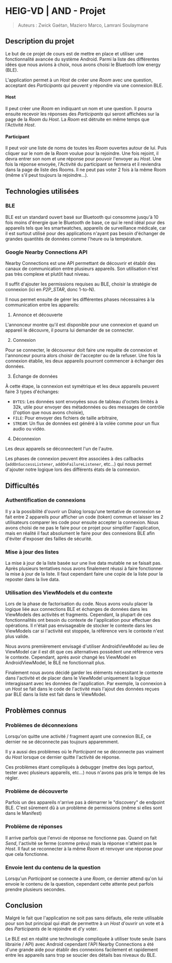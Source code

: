 # HEIG-VD | AND - Projet

> Auteurs : Zwick Gaétan, Maziero Marco, Lamrani Soulaymane

## Description du projet

Le but de ce projet de cours est de mettre en place et utiliser une fonctionnalité avancée du système Android. Parmi la liste des différentes idées que nous avions à choix, nous avons choisi le Bluetooth low energy (BLE).

L'application permet à un *Host* de créer une *Room* avec une question, acceptant des *Participants* qui peuvent y répondre via une connexion BLE. 

#### Host

Il peut créer une *Room* en indiquant un nom et une question. Il pourra ensuite recevoir les réponses des *Participants* qui seront affichées sur la page de la *Room* du *Host*. La *Room* est détruite en même temps que l'Activité *Host*.

#### Participant

Il peut voir une liste de noms de toutes les *Room* ouvertes autour de lui. Puis cliquer sur le nom de la *Room* voulue pour la rejoindre. Une fois rejoint, il devra entrer son nom et une réponse pour pouvoir l'envoyer au *Host*. Une fois la réponse envoyée, l'Activité du participant se fermera et il reviendra dans la page de liste des Rooms. Il ne peut pas voter 2 fois à la même Room (même s'il peut toujours la rejoindre…).

## Technologies utilisées

### BLE

BLE est un standard ouvert basé sur Bluetooth qui consomme jusqu'à 10 fois moins d'énergie que le Bluetooth de base, ce qui le rend idéal pour des appareils tels que les smartwatches, appareils de surveillance médicale, car il est surtout utilisé pour des applications n'ayant pas besoin d'échanger de grandes quantités de données comme l'heure ou la température.

### Google Nearby Connections API

Nearby Connections est une API permettant de découvrir et établir des canaux de communication entre plusieurs appareils. Son utilisation n'est pas très complexe et plutôt haut niveau.

Il suffit d'ajouter les permissions requises au BLE, choisir la stratégie de connexion (ici en *P2P_STAR*, donc 1-to-N).

Il nous permet ensuite de gérer les différentes phases nécessaires à la communication entre les appareils:

1. Annonce et découverte

L'annonceur montre qu'il est disponible pour une connexion et quand un appareil le découvre, il pourra lui demander de se connecter.

2. Connexion

Pour se connecter, le découvreur doit faire une requête de connexion et l'annonceur pourra alors choisir de l'accepter ou de la refuser. Une fois la connexion établie, les deux appareils pourront commencer à échanger des données.

3. Échange de données

À cette étape, la connexion est symétrique et les deux appareils peuvent faire 3 types d'échanges:

- `BYTES`: Les données sont envoyées sous de tableau d'octets limités à 32k, utile pour envoyer des métadonnées ou des messages de contrôle (l'option que nous avons choisie),
- `FILE`: Pour envoyer des fichiers de taille arbitraire,
- `STREAM`: Un flux de données est généré à la volée comme pour un flux audio ou vidéo.

4. Déconnexion

Les deux appareils se déconnectent l'un de l'autre.

Les phases de connexion peuvent être associées à des callbacks (`addOnSuccessListener`, `addOnFailureListener`, etc…) qui nous permet d'ajouter notre logique lors des différents états de la connexion.

## Difficultés

### Authentification de connexions

Il y a la possibilité d'ouvrir un Dialog lorsqu'une tentative de connexion se fait entre 2 appareils pour afficher un code (token) commun et laisser les 2 utilisateurs comparer les code pour ensuite accepter la connexion. Nous avons choisi de ne pas le faire pour ce projet pour simplifier l'application, mais en réalité il faut absolument le faire pour des connexions BLE afin d'éviter d'exposer des failles de sécurité.

### Mise à jour des listes

La mise à jour de la liste basée sur une live data mutable ne se faisait pas. Après plusieurs tentatives nous avons finalement réussi à faire fonctionner la mise à jour de la liste. Il faut cependant faire une copie de la liste pour la reposter dans la live data.

### Utilisation des ViewModels et du contexte

Lors de la phase de factorisation du code. Nous avons voulu placer la logique liée aux connections BLE et échanges de données dans les ViewModels des activités et fragments. Cependant, la plupart de ces fonctionnalités ont besoin du contexte de l'application pour effectuer des opérations. Il n'était pas envisageable de stocker le contexte dans les ViewModels car si l'activité est stoppée, la référence vers le contexte n'est plus valide.

Nous avons premièrement envisagé d'utiliser AndroidViewModel au lieu de ViewModel car il est dit que ces alternatives possèdent une référence vers le contexte. Cependant, après avoir changé les ViewModel en AndroidViewModel, le BLE ne fonctionnait plus.

Finalement nous avons décidé garder les éléments nécessitant le contexte dans l'activité et de placer dans le ViewModel uniquement la logique interagissant avec les données de l'application. Par exemple, la connexion à un *Host* se fait dans le code de l'activité mais l'ajout des données reçues par BLE dans la liste est fait dans le ViewModel.

## Problèmes connus

### Problèmes de déconnexions 

Lorsqu'on quitte une activité / fragment ayant une connexion BLE, ce dernier ne se déconnecte pas toujours apparemment.

Il y a aussi des problèmes où le *Participant* ne se déconnecte pas vraiment du *Host* lorsque ce dernier quitte l'activité de réponse.

Ces problèmes étant compliqués à debugger (mettre des logs partout, tester avec plusieurs appareils, etc…) nous n'avons pas pris le temps de les régler.

### Problème de découverte

Parfois un des appareils n'arrive pas à démarrer le "discovery" de endpoint BLE. C'est sûrement dû à un problème de permissions (même si elles sont dans le Manifest)

### Problème de réponses

Il arrive parfois que l'envoi de réponse ne fonctionne pas. Quand on fait *Send*, l'activité se ferme (comme prévu) mais la réponse n'atteint pas le *Host*. Il faut se reconnecter à la même *Room* et renvoyer une réponse pour que cela fonctionne.

### Envoie lent du contenu de la question

Lorsqu'un *Participant* se connecte à une *Room*, ce dernier attend qu'on lui envoie le contenu de la question, cependant cette attente peut parfois prendre plusieurs secondes.

## Conclusion

Malgré le fait que l'application ne soit pas sans défauts, elle reste utilisable pour son but principal qui était de permettre à un *Host* d'ouvrir un vote et à des *Participants* de le rejoindre et d'y voter. 

Le BLE est en réalité une technologie compliquée à utiliser toute seule (sans librairie / API) avec Android cependant l'API Nearby Connections a été d'une grande aide pour établir des connexions facilement et rapidement entre les appareils sans trop se soucier des détails bas niveaux du BLE.
